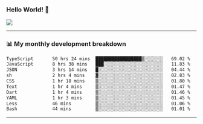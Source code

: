 ### Hello World! 👋

<a>
  <img align="center" src="https://github-readme-stats.vercel.app/api?username=megatunger&count_private=true&include_all_commits=true&bg_color=30,56CCF2,2F80ED&title_color=fff&text_color=fff" />
</a>

------
### 📊 My monthly development breakdown

<!--START_SECTION:waka-->

```txt
TypeScript       50 hrs 24 mins  █████████████████▒░░░░░░░   69.02 %
JavaScript       8 hrs 38 mins   ███░░░░░░░░░░░░░░░░░░░░░░   11.83 %
JSON             3 hrs 14 mins   █░░░░░░░░░░░░░░░░░░░░░░░░   04.44 %
sh               2 hrs 4 mins    ▓░░░░░░░░░░░░░░░░░░░░░░░░   02.83 %
CSS              1 hr 18 mins    ▒░░░░░░░░░░░░░░░░░░░░░░░░   01.80 %
Text             1 hr 4 mins     ▒░░░░░░░░░░░░░░░░░░░░░░░░   01.47 %
Dart             1 hr 4 mins     ▒░░░░░░░░░░░░░░░░░░░░░░░░   01.46 %
YAML             1 hr 3 mins     ▒░░░░░░░░░░░░░░░░░░░░░░░░   01.45 %
Less             46 mins         ▒░░░░░░░░░░░░░░░░░░░░░░░░   01.06 %
Bash             44 mins         ▒░░░░░░░░░░░░░░░░░░░░░░░░   01.01 %
```

<!--END_SECTION:waka-->

------
